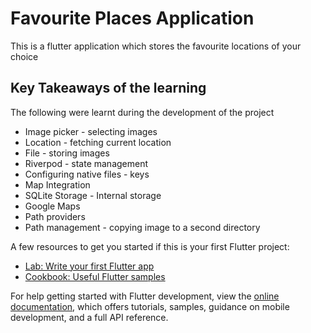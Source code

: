 # Favourite Places Application

This is a flutter application which stores the favourite locations of your choice

## Key Takeaways of the learning

The following were learnt during the development of the project

- Image picker - selecting images
- Location - fetching current location
- File - storing images
- Riverpod - state management
- Configuring native files - keys
- Map Integration
- SQLite Storage - Internal storage
- Google Maps
- Path providers
- Path management - copying image to a second directory

A few resources to get you started if this is your first Flutter project:

- [Lab: Write your first Flutter app](https://docs.flutter.dev/get-started/codelab)
- [Cookbook: Useful Flutter samples](https://docs.flutter.dev/cookbook)

For help getting started with Flutter development, view the
[online documentation](https://docs.flutter.dev/), which offers tutorials,
samples, guidance on mobile development, and a full API reference.

